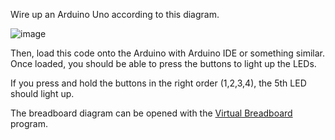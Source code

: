 Wire up an Arduino Uno according to this diagram.

![image](https://github.com/user-attachments/assets/654a4944-e9a4-4128-8bfa-1308e151830c)

Then, load this code onto the Arduino with Arduino IDE or something similar. Once loaded, you should be able to press the buttons to light up the LEDs.

If you press and hold the buttons in the right order (1,2,3,4), the 5th LED should light up.

The breadboard diagram can be opened with the [Virtual Breadboard](https://www.virtualbreadboard.com/) program.
